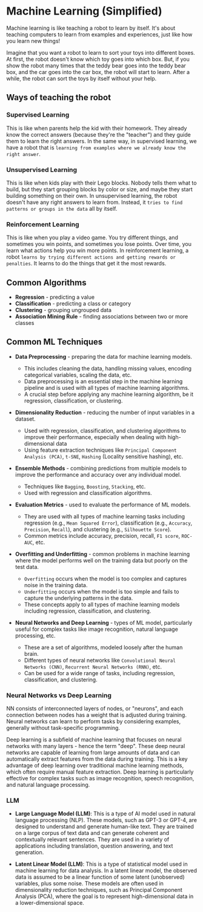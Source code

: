 # Machine Learning (Simplified)

Machine learning is like teaching a robot to learn by itself. It's about teaching computers to learn from examples and experiences, just like how you learn new things!

Imagine that you want a robot to learn to sort your toys into different boxes. At first, the robot doesn't know which toy goes into which box. But, if you show the robot many times that the teddy bear goes into the teddy bear box, and the car goes into the car box, the robot will start to learn. After a while, the robot can sort the toys by itself without your help.

## Ways of teaching the robot

### Supervised Learning

This is like when parents help the kid with their homework. They already know the correct answers (because they're the "teacher") and they guide them to learn the right answers. In the same way, in supervised learning, we have a robot that is `learning from examples where we already know the right answer`. 

### Unsupervised Learning

This is like when kids play with their Lego blocks. Nobody tells them what to build, but they start grouping blocks by color or size, and maybe they start building something on their own. In unsupervised learning, the robot doesn't have any right answers to learn from. Instead, it `tries to find patterns or groups in the data` all by itself.

### Reinforcement Learning

This is like when you play a video game. You try different things, and sometimes you win points, and sometimes you lose points. Over time, you learn what actions help you win more points. In reinforcement learning, a robot `learns by trying different actions and getting rewards or penalties`. It learns to do the things that get it the most rewards. 

## Common Algorithms

* **Regression** - predicting a value
* **Classification** - predicting a class or category
* **Clustering** - grouping ungrouped data
* **Association Mining Rule** - finding associations between two or more classes

## Common ML Techniques

* **Data Preprocessing** - preparing the data for machine learning models. 
    * This includes cleaning the data, handling missing values, encoding categorical variables, scaling the data, etc.
    * Data preprocessing is an essential step in the machine learning pipeline and is used with all types of machine learning algorithms. 
    * A crucial step before applying any machine learning algorithm, be it regression, classification, or clustering.

* **Dimensionality Reduction** - reducing the number of input variables in a dataset.
    * Used with regression, classification, and clustering algorithms to improve their performance, especially when dealing with high-dimensional data
    * Using feature extraction techniques like `Principal Component Analysis (PCA)`, `t-SNE`, `Hashing` (Locality sensitive hashing), etc.

* **Ensemble Methods** - combining predictions from multiple models to improve the performance and accuracy over any individual model.
    * Techniques like `Bagging`, `Boosting`, `Stacking`, etc.
    * Used with regression and classification algorithms.

* **Evaluation Metrics** - used to evaluate the performance of ML models. 
    * They are used with all types of machine learning tasks including regression (e.g., `Mean Squared Error`), classification (e.g., `Accuracy`, `Precision`, `Recall`), and clustering (e.g., `Silhouette Score`).
    * Common metrics include accuracy, precision, recall, `F1 score`, `ROC-AUC`, etc.

* **Overfitting and Underfitting** - common problems in machine learning where the model performs well on the training data but poorly on the test data.
    * `Overfitting` occurs when the model is too complex and captures noise in the training data.
    * `Underfitting` occurs when the model is too simple and fails to capture the underlying patterns in the data.
    * These concepts apply to all types of machine learning models including regression, classification, and clustering.

* **Neural Networks and Deep Learning** - types of ML model, particularly useful for complex tasks like image recognition, natural language processing, etc.
    * These are a set of algorithms, modeled loosely after the human brain.
    * Different types of neural networks like `Convolutional Neural Networks (CNN)`, `Recurrent Neural Networks (RNN)`, etc.
    * Can be used for a wide range of tasks, including regression, classification, and clustering.

### Neural Networks vs Deep Learning

NN consists of interconnected layers of nodes, or "neurons", and each connection between nodes has a weight that is adjusted during training. Neural networks can learn to perform tasks by considering examples, generally without task-specific programming.

Deep learning is a subfield of machine learning that focuses on neural networks with many layers - hence the term "deep". These deep neural networks are capable of learning from large amounts of data and can automatically extract features from the data during training. This is a key advantage of deep learning over traditional machine learning methods, which often require manual feature extraction. Deep learning is particularly effective for complex tasks such as image recognition, speech recognition, and natural language processing.

### LLM

* **Large Language Model (LLM)**: This is a type of AI model used in natural language processing (NLP). These models, such as GPT-3 or GPT-4, are designed to understand and generate human-like text. They are trained on a large corpus of text data and can generate coherent and contextually relevant sentences. They are used in a variety of applications including translation, question answering, and text generation.  

* **Latent Linear Model (LLM)**: This is a type of statistical model used in machine learning for data analysis. In a latent linear model, the observed data is assumed to be a linear function of some latent (unobserved) variables, plus some noise. These models are often used in dimensionality reduction techniques, such as Principal Component Analysis (PCA), where the goal is to represent high-dimensional data in a lower-dimensional space.
